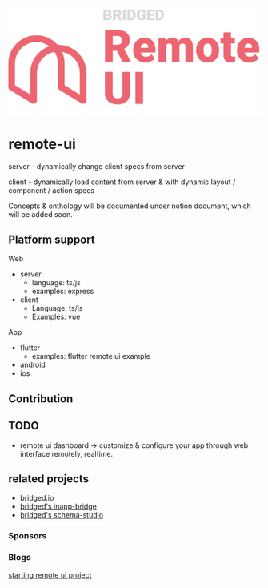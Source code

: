 ![logo](docs/logo.png)



# remote-ui



server - dynamically change client specs from server

client - dynamically load content from server & with dynamic layout / component / action specs







Concepts & onthology will be documented under notion document, which will be added soon.



## Platform support

Web

* server
  * language: ts/js
  * examples: express
* client
  * Language: ts/js
  * Examples: vue



App

* flutter
  * examples: flutter remote ui example
* android
* ios



## Contribution



## TODO
* remote ui dashboard -> customize & configure your app through web interface remotely, realtime.



## related projects
- bridged.io
- [bridged's inapp-bridge](https://github.com/softmarshmallow/inapp-bridge)
- [bridged's schema-studio](https://github.com/softmarshmallow/schema-studio)


### Sponsors

### Blogs
[starting remote ui project](https://medium.com/launchers/starting-remote-ui-project-4b1d0841afc2)

